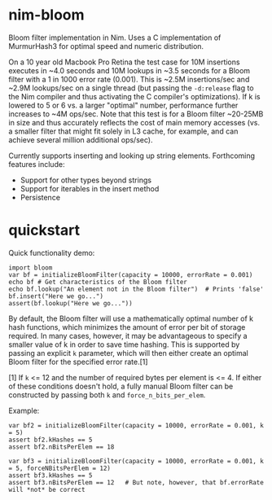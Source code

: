 nim-bloom
============

Bloom filter implementation in Nim. Uses a C implementation of MurmurHash3 for optimal speed and numeric distribution.

On a 10 year old Macbook Pro Retina the test case for 10M insertions executes in ~4.0 seconds and 10M lookups in ~3.5 seconds for a Bloom filter with a 1 in 1000 error rate (0.001). This is ~2.5M insertions/sec and ~2.9M lookups/sec on a single thread (but passing the `-d:release` flag to the Nim compiler and thus activating the C compiler's optimizations). If k is lowered to 5 or 6 vs. a larger "optimal" number, performance further increases to ~4M ops/sec. Note that this test is for a Bloom filter ~20-25MB in size and thus accurately reflects the cost of main memory accesses (vs. a smaller filter that might fit solely in L3 cache, for example, and can achieve several million additional ops/sec).


Currently supports inserting and looking up string elements. Forthcoming features include:
* Support for other types beyond strings
* Support for iterables in the insert method
* Persistence


quickstart
====
Quick functionality demo:
```
import bloom
var bf = initializeBloomFilter(capacity = 10000, errorRate = 0.001)
echo bf # Get characteristics of the Bloom filter
echo bf.lookup("An element not in the Bloom filter")  # Prints 'false'
bf.insert("Here we go...")
assert(bf.lookup("Here we go..."))
```


By default, the Bloom filter will use a mathematically optimal number of k hash functions, which minimizes the amount of error per bit of storage required. In many cases, however, it may be advantageous to specify a smaller value of k in order to save time hashing. This is supported by passing an explicit `k` parameter, which will then either create an optimal Bloom filter for the specified error rate.[1]

[1] If `k` <= 12 and the number of required bytes per element is <= 4. If either of these conditions doesn't hold, a fully manual Bloom filter can be constructed by passing both `k` and `force_n_bits_per_elem`.

Example:
```
var bf2 = initializeBloomFilter(capacity = 10000, errorRate = 0.001, k = 5)
assert bf2.kHashes == 5
assert bf2.nBitsPerElem == 18

var bf3 = initializeBloomFilter(capacity = 10000, errorRate = 0.001, k = 5, forceNBitsPerElem = 12)
assert bf3.kHashes == 5
assert bf3.nBitsPerElem == 12   # But note, however, that bf.errorRate will *not* be correct
```
